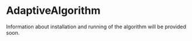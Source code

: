 # AdaptiveAlgorithm
Information about installation and running of the algorithm will be provided soon.
